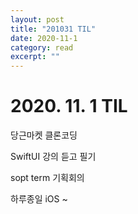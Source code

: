```yaml
---
layout: post
title: "201031 TIL" 
date: 2020-11-1
category: read 
excerpt: ""
---
```


# 2020. 11. 1 TIL

당근마켓 클론코딩

SwiftUI 강의 듣고 필기

sopt term 기획회의



하루종일 iOS ~